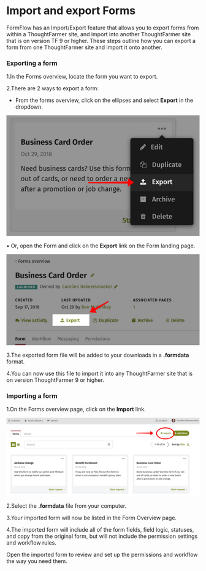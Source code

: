 # Import and export Forms



FormFlow has an Import/Export feature that allows you to export forms from within a ThoughtFarmer site, and import into another ThoughtFarmer site that is on version TF 9 or higher. These steps outline how you can export a form from one ThoughtFarmer site and import it onto another.

### Exporting a form

1.In the Forms overview, locate the form you want to export.

2.There are 2 ways to export a form:

* From the forms overview, click on the ellipses and select **Export** in the dropdown.

![](../../../.gitbook/assets/1%20%2851%29.png)

• Or, open the Form and click on the **Export** link on the Form landing page.  


![](../../../.gitbook/assets/2%20%2862%29.png)



3.The exported form file will be added to your downloads in a **.formdata** format.

4.You can now use this file to import it into any ThoughtFarmer site that is on version ThoughtFarmer 9 or higher.

### Importing a form

1.On the Forms overview page, click on the **Import** link.   


![](../../../.gitbook/assets/3%20%2875%29.png)



2.Select the **.formdata** file from your computer.

3.Your imported form will now be listed in the Form Overview page.

4.The imported form will include all of the form fields, field logic, statuses, and copy from the original form, but will not include the permission settings and workflow rules.

Open the imported form to review and set up the permissions and workflow the way you need them.

